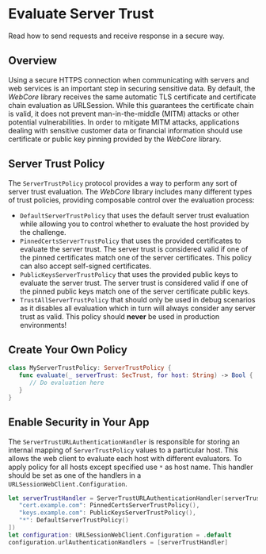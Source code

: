 # Evaluate Server Trust

Read how to send requests and receive response in a secure way.

## Overview

Using a secure HTTPS connection when communicating with servers and web services is an important 
step in securing sensitive data. By default, the *WebCore* library receives the same automatic TLS 
certificate and certificate chain evaluation as URLSession. While this guarantees the certificate 
chain is valid, it does not prevent man-in-the-middle (MITM) attacks or other potential 
vulnerabilities. In order to mitigate MITM attacks, applications dealing with sensitive customer 
data or financial information should use certificate or public key pinning provided by the *WebCore* 
library.

## Server Trust Policy

The `ServerTrustPolicy` protocol provides a way to perform any sort of server trust evaluation. The 
*WebCore* library includes many different types of trust policies, providing composable control over 
the evaluation process:

- `DefaultServerTrustPolicy` that uses the default server trust evaluation while allowing you to 
  control whether to evaluate the host provided by the challenge.
- `PinnedCertsServerTrustPolicy` that uses the provided certificates to evaluate the server trust. 
  The server trust is considered valid if one of the pinned certificates match one of the server 
  certificates. This policy can also accept self-signed certificates.
- `PublicKeysServerTrustPolicy` that uses the provided public keys to evaluate the server trust. 
  The server trust is considered valid if one of the pinned public keys match one of the server 
  certificate public keys.
- `TrustAllServerTrustPolicy` that should only be used in debug scenarios as it disables all 
  evaluation which in turn will always consider any server trust as valid. This policy should 
  **never** be used in production environments!

## Create Your Own Policy

```swift
class MyServerTrustPolicy: ServerTrustPolicy {
   func evaluate(_ serverTrust: SecTrust, for host: String) -> Bool {
      // Do evaluation here
   }
}
```

## Enable Security in Your App

The `ServerTrustURLAuthenticationHandler` is responsible for storing an internal mapping of 
`ServerTrustPolicy` values to a particular host. This allows the web client to evaluate each host 
with different evaluators. To apply policy for all hosts except specified use `*` as host name. This
handler should be set as one of the handlers in a `URLSessionWebClient.Configuration`.

```swift
let serverTrustHandler = ServerTrustURLAuthenticationHandler(serverTrustPolicies: [
   "cert.example.com": PinnedCertsServerTrustPolicy(),
   "keys.example.com": PublicKeysServerTrustPolicy(),
   "*": DefaultServerTrustPolicy()
])
let configuration: URLSessionWebClient.Configuration = .default
configuration.urlAuthenticationHandlers = [serverTrustHandler]
```
